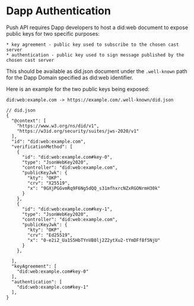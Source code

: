 # Dapp Authentication

Push API requires Dapp developers to host a did:web document to expose public keys for two specific purposes:

    * key agreement - public key used to subscribe to the chosen cast server
    * authentication - public key used to sign message published by the chosen cast server

This should be available as did.json document under the `.well-known` path for the Dapp Domain specified as did:web identifier.

Here is an example for the two public keys being exposed:

```jsonc
did:web:example.com -> https://example.com/.well-known/did.json

// did.json
{
  "@context": [
    "https://www.w3.org/ns/did/v1",
    "https://w3id.org/security/suites/jws-2020/v1"
  ],
  "id": "did:web:example.com",
  "verificationMethod": [
    {
      "id": "did:web:example.com#key-0",
      "type": "JsonWebKey2020",
      "controller": "did:web:example.com",
      "publicKeyJwk": {
        "kty": "OKP",
        "crv": "X25519",
        "x": "9GXjPGGvmRq9F6Ng5dQQ_s31mfhxrcNZxRGONrmH30k"
      }
    },
    {
      "id": "did:web:example.com#key-1",
      "type": "JsonWebKey2020",
      "controller": "did:web:example.com",
      "publicKeyJwk": {
        "kty": "OKP",
        "crv": "Ed25519",
        "x": "0-e2i2_Ua1S5HbTYnVB0lj2Z2ytXu2-tYmDFf8f5NjU"
      }
    },

  ],
  "keyAgreement": [
    "did:web:example.com#key-0"
  ],
  "authentication": [
    "did:web:example.com#key-1"
  ],
}
```
